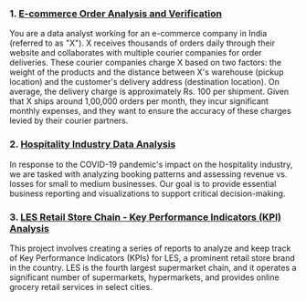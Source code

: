 ### 1. [E-commerce Order Analysis and Verification](https://github.com/Nasir151/Microsoft-Excel-Projects/tree/main/E-commerce%20Order%20Analysis%20and%20Verification)

You are a data analyst working for an e-commerce company in India (referred to as "X"). X receives thousands of orders daily through their website and collaborates with multiple courier companies for order deliveries. These courier companies charge X based on two factors: the weight of the products and the distance between X's warehouse (pickup location) and the customer's delivery address (destination location). On average, the delivery charge is approximately Rs. 100 per shipment. Given that X ships around 1,00,000 orders per month, they incur significant monthly expenses, and they want to ensure the accuracy of these charges levied by their courier partners.

### 2. [Hospitality Industry Data Analysis](https://github.com/Nasir151/Microsoft-Excel-Projects/tree/main/Hospitality%20Industry%20Data%20Analysis)

In response to the COVID-19 pandemic's impact on the hospitality industry, we are tasked with analyzing booking patterns and assessing revenue vs. losses for small to medium businesses. Our goal is to provide essential business reporting and visualizations to support critical decision-making.

### 3. [LES Retail Store Chain - Key Performance Indicators (KPI) Analysis](https://github.com/Nasir151/Microsoft-Excel-Projects/tree/main/LES%20Retail%20Store%20Chain%20-%20Key%20Performance%20Indicators%20(KPI)%20Analysis)

This project involves creating a series of reports to analyze and keep track of Key Performance Indicators (KPIs) for LES, a prominent retail store brand in the country. LES is the fourth largest supermarket chain, and it operates a significant number of supermarkets, hypermarkets, and provides online grocery retail services in select cities.
